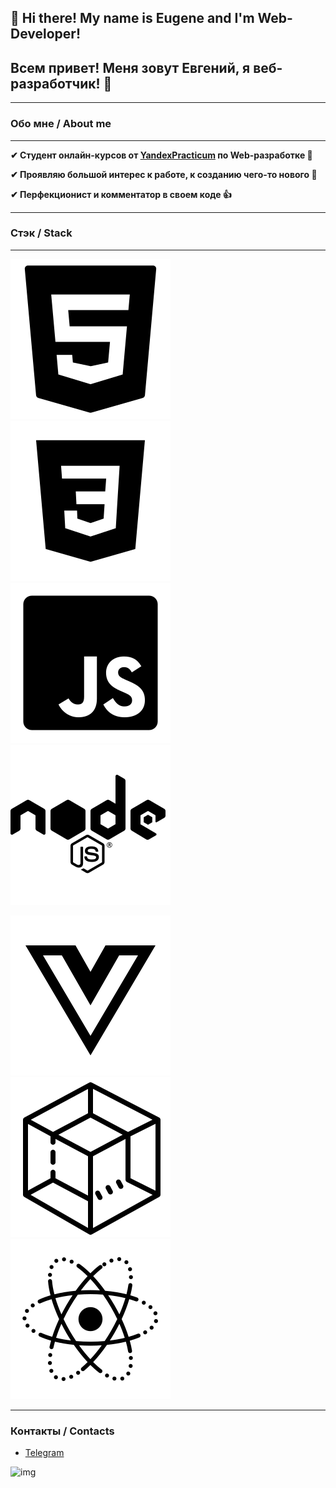 ## 👋 Hi there! My name is Eugene and I'm Web-Developer!

## Всем привет! Меня зовут Евгений, я веб-разработчик! 👋

---

### Обо мне / About me

---

**✔ Студент онлайн-курсов от [YandexPracticum](https://practicum.yandex.ru/profile/web/) по Web-разработке 🧠**

**✔ Проявляю большой интерес к работе, к созданию чего-то нового 🦾**

**✔ Перфекционист и комментатор в своем коде 👍**

---

### Стэк / Stack

--- 

![html5](/img/html5.svg)
![css3](/img/css3.svg)
![javascript](/img/javascript.svg)
![nodejs](/img/nodejs.svg)

![vuejs](/img/vuejs.svg)
![webpack](/img/webpack.svg)
![react](/img/react.svg)

---

### Контакты / Contacts

- [Telegram](https://t.me/a11mightyy)

![img](https://user-images.githubusercontent.com/83172101/151795078-d486745d-5d01-4948-acf4-ba807fcefbed.JPG)
